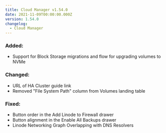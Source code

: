 ```yaml
---
title: Cloud Manager v1.54.0
date: 2021-11-09T00:00:00.000Z
version: 1.54.0
changelog:
  - Cloud Manager
---
```


### Added:
- Support for Block Storage migrations and flow for upgrading volumes to NVMe

### Changed:
- URL of HA Cluster guide link
- Removed "File System Path" column from Volumes landing table

### Fixed:
- Button order in the Add Linode to Firewall drawer
- Button alignment in the Enable All Backups drawer
- Linode Networking Graph Overlapping with DNS Resolvers
